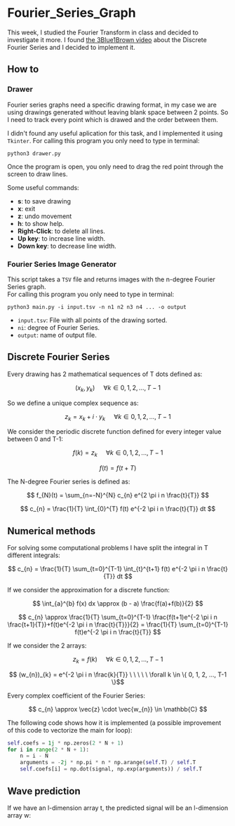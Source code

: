 # Fourier_Series_Graph
This week, I studied the Fourier Transform in class and decided to investigate it more. I found [the 3Blue1Brown video](https://www.youtube.com/watch?v=r6sGWTCMz2k) about the Discrete Fourier Series and I decided to implement it.

## How to
### Drawer
Fourier series graphs need a specific drawing format, in my case we are using drawings generated without leaving blank space between 2 points. So I need to track every point which is drawed and the order between them.

I didn't found any useful aplication for this task, and I implemented it using `Tkinter`. For calling this program you only need to type in terminal:
```
python3 drawer.py
```
Once the program is open, you only need to drag the red point through the screen to draw lines.

Some useful commands: 
- **s**: to save drawing
- **x**: exit
- **z**: undo movement
- **h**: to show help.
- **Right-Click**: to delete all lines.
- **Up key**: to increase line width.
- **Down key**: to decrease line width.

### Fourier Series Image Generator
This script takes a `TSV` file and returns images with the n-degree Fourier Series graph.  
For calling this program you only need to type in terminal:
```
python3 main.py -i input.tsv -n n1 n2 n3 n4 ... -o output
```
- `input.tsv`: File with all points of the drawing sorted.
- `ni`: degree of Fourier Series.
- `output`: name of output file.


## Discrete Fourier Series
Every drawing has 2 mathematical sequences of T dots defined as:

$$ (x_{k}, y_{k}) \ \ \ \ \ \forall k \in { 0, 1, 2, ..., T-1 } $$

So we define a unique complex sequence as:

$$ z_{k} = x_{k} + i \cdot y_{k} \ \ \ \ \ \forall k \in { 0, 1, 2, ..., T-1 } $$

We consider the periodic discrete function defined for every integer value between 0 and T-1:

$$ f(k) = z_{k} \ \ \ \ \ \forall k \in { 0, 1, 2, ..., T-1 } $$

$$ f(t) = f(t + T) $$

The N-degree Fourier series is defined as:

$$ f_{N}(t) = \sum_{n=-N}^{N} c_{n} e^{2 \pi i n \frac{t}{T}} $$

$$ c_{n} = \frac{1}{T} \int_{0}^{T} f(t) e^{-2 \pi i n \frac{t}{T}} dt $$


## Numerical methods
For solving some computational problems I have split the integral in T different integrals:


$$ c_{n} = \frac{1}{T} \sum_{t=0}^{T-1} \int_{t}^{t+1} f(t) e^{-2 \pi i n \frac{t}{T}} dt $$


If we consider the approximation for a discrete function:

$$ \int_{a}^{b} f(x) dx \approx (b - a) \frac{f(a)+f(b)}{2} $$

$$ c_{n} \approx \frac{1}{T} \sum_{t=0}^{T-1} \frac{f(t+1)e^{-2 \pi i n \frac{t+1}{T}}+f(t)e^{-2 \pi i n \frac{t}{T}}}{2} = 
    \frac{1}{T} \sum_{t=0}^{T-1} f(t)e^{-2 \pi i n \frac{t}{T}} $$
    

If we consider the 2 arrays:

$$ z_{k} = f(k)  \ \ \ \ \ \forall k \in { 0, 1, 2, ..., T-1 } $$

$$ (w_{n})_{k} = e^{-2 \pi i n \frac{k}{T}} \ \ \ \ \ \forall k \in \{ 0, 1, 2, ..., T-1 \}$$

Every complex coefficient of the Fourier Series:

$$ c_{n} \approx \vec{z} \cdot \vec{w_{n}} \in \mathbb{C} $$

The following code shows how it is implemented (a possible improvement of this code to vectorize the main for loop):
```python
self.coefs = 1j * np.zeros(2 * N + 1)
for i in range(2 * N + 1):
    n = i - N
    arguments = -2j * np.pi * n * np.arange(self.T) / self.T
    self.coefs[i] = np.dot(signal, np.exp(arguments)) / self.T
```

## Wave prediction
If we have an l-dimension array t, the predicted signal will be an l-dimension array w:







